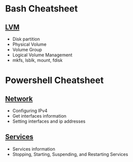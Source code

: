 # Bash Cheatsheet

## [LVM](https://github.com/percyfoxley/ps-cheatsheet/blob/main/LVM.md)
  - Disk partition
  - Physical Volume
  - Volume Group
  - Logical Volume Management
  - mkfs, lsblk, mount, fdisk

# Powershell Cheatsheet

## [Network](https://github.com/percyfoxley/ps-cheatsheet/blob/main/Network.md)
  - Configuring IPv4
  - Get interfaces information
  - Setting interfaces and ip addresses

## [Services](https://github.com/percyfoxley/ps-cheatsheet/blob/main/Services.md)
  - Services information
  - Stopping, Starting, Suspending, and Restarting Services
